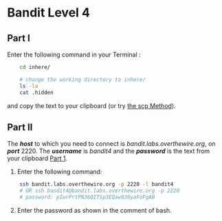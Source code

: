 # Bandit Level 4
## Part I

Enter the following command in your Terminal :  
```bash
    cd inhere/
```
```bash
    # change the working directory to inhere/
    ls -la
    cat .hidden
```
and copy the text to your clipboard (or try [the scp Method](https://github.com/Reda-BELHAJ/OverTheWire/blob/main/Bandit/Bandit0-9/Level1.md#part-i)).

## Part II

The ***host*** to which you need to connect is *bandit.labs.overthewire.org*, on ***port*** 2220. The ***username*** is *bandit4* and the ***password*** is the text from your clipboard [Part 1](https://github.com/Reda-BELHAJ/OverTheWire/blob/main/Bandit/Bandit0-9/Level4.md#part-i). 

1. Enter the following command:  

```bash
	ssh bandit.labs.overthewire.org -p 2220 -l bandit4
	# OR ssh bandit4@bandit.labs.overthewire.org -p 2220
	# password: pIwrPrtPN36QITSp3EQaw936yaFoFgAB
```
2. Enter the password as shown in the comment of bash.

